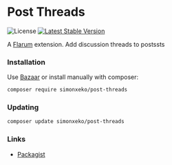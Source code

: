 # Post Threads

![License](https://img.shields.io/badge/license-MIT-blue.svg) [![Latest Stable Version](https://img.shields.io/packagist/v/simonxeko/post-threads.svg)](https://packagist.org/packages/simonxeko/post-threads)

A [Flarum](http://flarum.org) extension. Add discussion threads to postssts

### Installation

Use [Bazaar](https://discuss.flarum.org/d/5151-flagrow-bazaar-the-extension-marketplace) or install manually with composer:

```sh
composer require simonxeko/post-threads
```

### Updating

```sh
composer update simonxeko/post-threads
```

### Links

- [Packagist](https://packagist.org/packages/simonxeko/post-threads)
